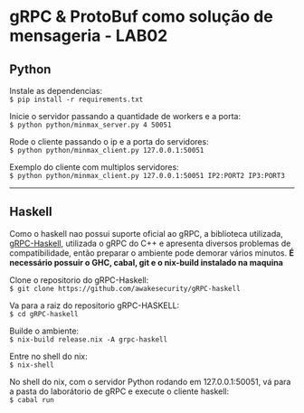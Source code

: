 # gRPC & ProtoBuf como solução de mensageria - LAB02

## Python

Instale as dependencias:<br>
`$ pip install -r requirements.txt`<br>

Inicie o servidor passando a quantidade de workers e a porta:<br>
`$ python python/minmax_server.py 4 50051`<br>

Rode o cliente passando o ip e a porta do servidores:<br>
`$ python python/minmax_client.py 127.0.0.1:50051`<br>

Exemplo do cliente com multiplos servidores:<br>
`$ python python/minmax_client.py 127.0.0.1:50051 IP2:PORT2 IP3:PORT3`

<hr>

## Haskell

Como o haskell nao possui suporte oficial ao gRPC, a biblioteca utilizada, [gRPC-Haskell](https://github.com/awakesecurity/gRPC-haskell), utilizada o gRPC do C++ e apresenta diversos problemas de compatibilidade, então preparar o ambiente pode demorar vários minutos. <strong>É necessário possuir o GHC, cabal, git e o nix-build instalado na maquina</strong><br>

Clone o repositorio do gRPC-Haskell:<br>
`$ git clone https://github.com/awakesecurity/gRPC-haskell`<br>

Va para a raiz do repositorio gRPC-HASKELL:<br>
`$ cd gRPC-haskell`<br>

Builde o ambiente:<br>
`$ nix-build release.nix -A grpc-haskell`<br>

Entre no shell do nix:<br>
`$ nix-shell`<br>

No shell do nix, com o servidor Python rodando em 127.0.0.1:50051, vá para a pasta do laborátorio de gRPC e execute o cliente haskell:<br>
`$ cabal run`